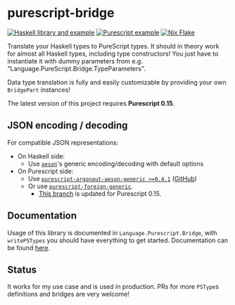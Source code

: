 # purescript-bridge


[![Haskell library and example](https://github.com/eskimor/purescript-bridge/actions/workflows/haskell.yml/badge.svg)](https://github.com/eskimor/purescript-bridge/actions/workflows/haskell.yml) [![Purescript example](https://github.com/eskimor/purescript-bridge/actions/workflows/purescript.yml/badge.svg)](https://github.com/eskimor/purescript-bridge/actions/workflows/purescript.yml) [![Nix Flake](https://github.com/eskimor/purescript-bridge/actions/workflows/nix-flake.yml/badge.svg)](https://github.com/eskimor/purescript-bridge/actions/workflows/nix-flake.yml)



Translate your Haskell types to PureScript types. It should in theory work for almost all Haskell types, including type constructors!
You just have to instantiate it with dummy parameters from e.g. "Language.PureScript.Bridge.TypeParameters".

Data type translation is fully and easily customizable by providing your own `BridgePart` instances!

The latest version of this project requires **Purescript 0.15**.

## JSON encoding / decoding

For compatible JSON representations:

* On Haskell side:
  * Use [`aeson`](http://hackage.haskell.org/package/aeson)'s generic encoding/decoding with default options
* On Purescript side:
  * Use [`purescript-argonaut-aeson-generic >=0.4.1`](https://pursuit.purescript.org/packages/purescript-argonaut-aeson-generic/0.4.1) ([GitHub](https://github.com/coot/purescript-argonaut-aeson-generic))
  * Or use [`purescript-foreign-generic`](https://pursuit.purescript.org/packages/purescript-foreign-generic).
    * [This branch](https://github.com/paf31/purescript-foreign-generic/pull/76) is updated for Purescript 0.15.

## Documentation

Usage of this library is documented in `Language.Purescript.Bridge`, with `writePSTypes` you should have everything to get started. Documentation can be found [here](https://www.stackage.org/nightly/package/purescript-bridge).

## Status

It works for my use case and is used in production. PRs for more `PSType`s definitions and bridges are very welcome! 
